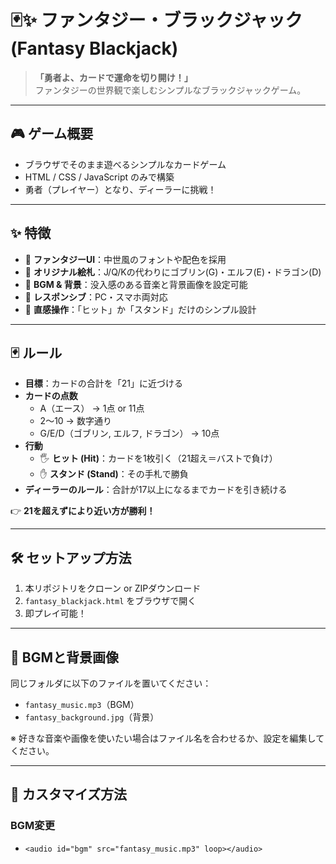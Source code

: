 # 🃏✨ ファンタジー・ブラックジャック (Fantasy Blackjack)

> **「勇者よ、カードで運命を切り開け！」**  
> ファンタジーの世界観で楽しむシンプルなブラックジャックゲーム。  


---

## 🎮 ゲーム概要
- ブラウザでそのまま遊べるシンプルなカードゲーム  
- HTML / CSS / JavaScript のみで構築  
- 勇者（プレイヤー）となり、ディーラーに挑戦！  

---

## ✨ 特徴
- 🏰 **ファンタジーUI**：中世風のフォントや配色を採用  
- 👹 **オリジナル絵札**：J/Q/Kの代わりにゴブリン(G)・エルフ(E)・ドラゴン(D)  
- 🎵 **BGM & 背景**：没入感のある音楽と背景画像を設定可能  
- 📱 **レスポンシブ**：PC・スマホ両対応  
- 🎲 **直感操作**：「ヒット」か「スタンド」だけのシンプル設計  

---

## 🃏 ルール
- **目標**：カードの合計を「21」に近づける  
- **カードの点数**
  - A（エース） → 1点 or 11点  
  - 2〜10 → 数字通り  
  - G/E/D（ゴブリン, エルフ, ドラゴン） → 10点  
- **行動**
  - 🖐️ **ヒット (Hit)**：カードを1枚引く（21超え＝バストで負け）  
  - ✋ **スタンド (Stand)**：その手札で勝負  
- **ディーラーのルール**：合計が17以上になるまでカードを引き続ける  

👉 **21を超えずにより近い方が勝利！**  

---

## 🛠️ セットアップ方法
1. 本リポジトリをクローン or ZIPダウンロード  
2. `fantasy_blackjack.html` をブラウザで開く  
3. 即プレイ可能！  

---

## 🎵 BGMと背景画像
同じフォルダに以下のファイルを置いてください：  

- `fantasy_music.mp3`（BGM）  
- `fantasy_background.jpg`（背景）  

※ 好きな音楽や画像を使いたい場合はファイル名を合わせるか、設定を編集してください。  

---

## 🎨 カスタマイズ方法

### BGM変更
- `<audio id="bgm" src="fantasy_music.mp3" loop></audio>`
